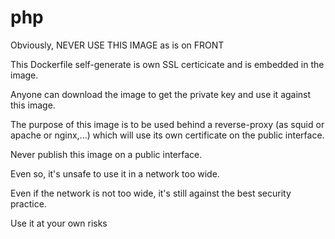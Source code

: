 # php
Obviously, NEVER USE THIS IMAGE as is on FRONT

This Dockerfile self-generate is own SSL certicicate and is embedded in the image.

Anyone can download the image to get the private key and use it against this image.


The purpose of this image is to be used behind a reverse-proxy (as squid or apache or nginx,...) which will use its own certificate on the public interface.

Never publish this image on a public interface.

Even so, it's unsafe to use it in a network too wide.

Even if the network is not too wide, it's still against the best security practice.

Use it at your own risks

